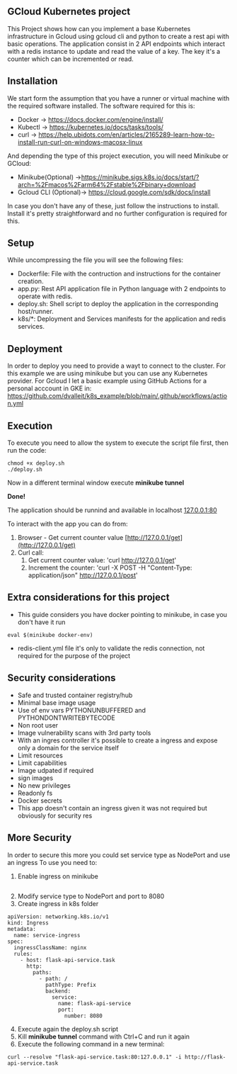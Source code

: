 ## GCloud Kubernetes project
This Project shows how can you implement a base Kubernetes infrastructure in Gcloud using gcloud cli and python to create a rest api with basic operations. 
The application consist in 2 API endpoints which interact with a redis instance to update and read the value of a key. The key it's a counter which can be incremented or read.

## Installation
We start form the assumption that you have a runner or virtual machine with the required software installed. The software required for this is:
* Docker -> https://docs.docker.com/engine/install/
* Kubectl -> https://kubernetes.io/docs/tasks/tools/
* curl -> https://help.ubidots.com/en/articles/2165289-learn-how-to-install-run-curl-on-windows-macosx-linux

And depending the type of this project execution, you will need Minikube or GCloud:
* Minikube(Optional) ->https://minikube.sigs.k8s.io/docs/start/?arch=%2Fmacos%2Farm64%2Fstable%2Fbinary+download
* Gcloud CLI (Optional)-> https://cloud.google.com/sdk/docs/install

In case you don't have any of these, just follow the instructions to install. Install it's pretty straightforward and no further configuration is required for this.

## Setup 
While uncompressing the file you will see the following files:
* Dockerfile: File with the contruction and instructions for the container creation.
* app.py: Rest API application file in Python language with 2 endpoints to operate with redis.
* deploy.sh: Shell script to deploy the application in the corresponding host/runner.
* k8s/*: Deployment and Services manifests for the application and redis services.

## Deployment
In order to deploy you need to provide a wayt to connect to the cluster. For this example we are using minikube but you can use any Kubernetes provider. For Gcloud I let a basic example using GitHub Actions for a personal acccount in GKE in: https://github.com/dvalleit/k8s_example/blob/main/.github/workflows/action.yml

## Execution
To execute you need to allow the system to execute the script file first, then run the code:
```
chmod +x deploy.sh
./deploy.sh
```

Now in a different terminal window execute **minikube tunnel**

**Done!**

The application should be runnind and available in localhost [127.0.0.1:80 ](http://127.0.0.1/)

To interact with the app you can do from:
1. Browser - Get current counter value [http://127.0.0.1/get](http://127.0.0.1/get)
2. Curl call:
    1. Get current counter value: 'curl http://127.0.0.1/get'
    2. Increment the counter: 'curl -X POST -H "Content-Type: application/json" http://127.0.0.1/post'



## Extra considerations for this project
* This guide considers you have docker pointing to minikube, in case you don't have it run
```
eval $(minikube docker-env)
```
* redis-client.yml file it's only to validate the redis connection, not required for the purpose of the project


## Security considerations
* Safe and trusted container registry/hub
* Minimal base image usage 
* Use of env vars PYTHONUNBUFFERED and PYTHONDONTWRITEBYTECODE 
* Non root user 
* Image vulnerability scans with 3rd party tools
* With an ingres controller it's possible to create a ingress and expose only a domain for the service itself
* Limit resources
* Limit capabilities
* Image udpated if required
* sign images
* No new privileges
* Readonly fs
* Docker secrets
* This app doesn't contain an ingress given it was not required but obviously for security res


## More Security
In order to secure this more you could set service type as NodePort and use an ingress
To use you need to:
1. Enable ingress on minikube
```minikube addons enable ingress
```
2. Modify service type to NodePort and port to 8080
3. Create ingress in k8s folder
```
apiVersion: networking.k8s.io/v1
kind: Ingress
metadata:
  name: service-ingress
spec:
  ingressClassName: nginx
  rules:
    - host: flask-api-service.task
      http:
        paths:
          - path: /
            pathType: Prefix
            backend:
              service:
                name: flask-api-service
                port:
                  number: 8080
```
4. Execute again the deploy.sh script
5. Kill **minikube tunnel** command with Ctrl+C and run it again
6. Execute the following command in a new terminal:
```
curl --resolve "flask-api-service.task:80:127.0.0.1" -i http://flask-api-service.task
```


